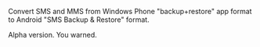 Convert SMS and MMS from Windows Phone "backup+restore" app format to Android "SMS Backup & Restore" format.

Alpha version. You warned.